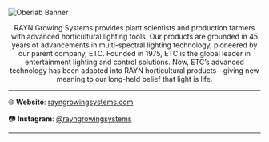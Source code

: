 ![Oberlab Banner](/profile/rayn_banner.png)

<p align=center>
RAYN Growing Systems provides plant scientists and production farmers with advanced horticultural lighting tools. Our products are grounded in 45 years of advancements in multi-spectral lighting technology, pioneered by our parent company, ETC. Founded in 1975, ETC is the global leader in entertainment lighting and control solutions. Now, ETC’s advanced technology has been adapted into RAYN horticultural products—giving new meaning to our long-held belief that light is life.</p>

---

:globe_with_meridians: **Website**: [rayngrowingsystems.com](https://rayngrowingsystems.com/)

:camera: **Instagram**: [@rayngrowingsystems](https://www.instagram.com/rayngrowingsystems/)

---
